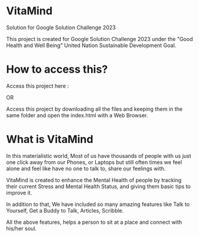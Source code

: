 # VitaMind
Solution for Google Solution Challenge 2023

This project is created for Google Solution Challenge 2023 under the "Good Health and Well Being" United Nation Sustainable Development Goal.

# How to access this?

Access this project here : 

OR

Access this project by downloading all the files and keeping them in the same folder and open the index.html with a Web Browser.

# What is VitaMind

In this materialistic world, Most of us have thousands of people with us just one click away from our Phones, or Laptops but still often times we feel alone and feel like have no one to talk to, share our feelings with.

VitaMind is created to enhance the Mental Health of people by tracking their current Stress and Mental Health Status, and giving them basic tips to improve it.

In addition to that, We have included so many amazing features like Talk to Yourself, Get a Buddy to Talk, Articles, Scribble.

All the above features, helps a person to sit at a place and connect with his/her soul.


